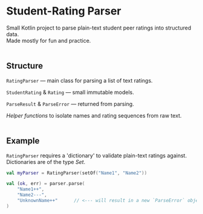 # Student-Rating Parser

Small Kotlin project to parse plain-text student peer ratings into structured data. <br>
Made mostly for fun and practice.
<br><br>

## Structure

`RatingParser` — main class for parsing a list of text ratings.

`StudentRating` & `Rating` — small immutable models.

`ParseResult` & `ParseError` — returned from parsing.

*Helper functions* to isolate names and rating sequences from raw text.
<br><br>


## Example

`RatingParser` requires a 'dictionary' to validate plain-text ratings against. Dictionaries are of the type *Set<String>*.
 
```Kotlin
val myParser = RatingParser(setOf("Name1", "Name2"))

val (ok, err) = parser.parse(
    "Name1++",
    "Name2---",
    "UnknownName++"      // <--- will result in a new `ParseError` object in 'err'. 
)
```
